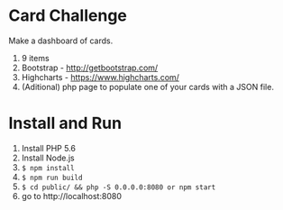 # Card Challenge

Make a dashboard of cards.

1. 9 items
2. Bootstrap - http://getbootstrap.com/
3. Highcharts - https://www.highcharts.com/
4. (Aditional) php page to populate one of your cards with a JSON file.

# Install and Run

1. Install PHP 5.6
2. Install Node.js
3. `$ npm install`
4. `$ npm run build`
6. `$ cd public/ && php -S 0.0.0.0:8080 or npm start`
7. go to http://localhost:8080